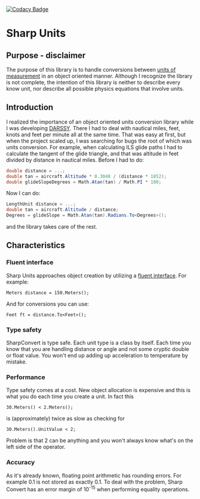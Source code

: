 [![Codacy Badge](https://api.codacy.com/project/badge/Grade/9fd842845e954fa1a4036088002b5b1c)](https://www.codacy.com/manual/adamstyl/sharp-convert?utm_source=github.com&amp;utm_medium=referral&amp;utm_content=adamstyl/sharp-convert&amp;utm_campaign=Badge_Grade)

# Sharp Units
## Purpose - disclaimer
The purpose of this library is to handle conversions between [units of measurement](https://en.wikipedia.org/wiki/Conversion_of_units) in an object oriented manner. Although I recognize the library is not complete, the intention of this library is neither to describe every know unit, nor describe all possible physics equations that involve units.

## Introduction
I realized the importance of an object oriented units conversion library while I was developing [DARSSY](http://darssy.com/). There I had to deal with nautical miles, feet, knots and feet per minute all at the same time. That was easy at first, but when the project scaled up, I was searching for bugs the root of which was units conversion.
For example, when calculating ILS glide paths I had to calculate the tangent of the glide triangle, and that was altitude in feet divided by distance in nautical miles. Before I had to do:
```cs
double distance = ...;
double tan = aircraft.Altitude * 0.3048 / (distance * 1852);
double glideSlopeDegrees = Math.Atan(tan) / Math.PI * 180;
```
Now I can do:
```cs
LengthUnit distance = ...;
double tan = aircraft.Altitude / distance;
Degrees = glideSlope = Math.Atan(tan).Radians.To<Degrees>();
```
and the library takes care of the rest.

## Characteristics
### Fluent interface
Sharp Units approaches object creation by utilizing a [fluent interface](https://en.wikipedia.org/wiki/Fluent_interface). For example:

`Meters distance = 150.Meters();`

And for conversions you can use:

`Feet ft = distance.To<Feet>();`


### Type safety
SharpConvert is type safe. Each unit type is a class by itself. Each time you know that you are handling distance or angle and not some cryptic double or float value. You won't end up adding up acceleration to temperature by mistake.

### Performance
Type safety comes at a cost. New object allocation is expensive and this is what you do each time you create a unit. In fact this

`30.Meters() < 2.Meters();`

is (approximately) twice as slow as checking for

`30.Meters().UnitValue < 2;`

Problem is that 2 can be anything and you won't always know what's on the left side of the operator.

### Accuracy
As it's already known, floating point arithmetic has rounding errors. For example 0.1 is not stored as exactly 0.1. To deal with the problem, Sharp Convert has an error margin of 10<sup>-15</sup> when performing equality operations.
